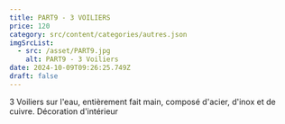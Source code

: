 ```yaml
---
title: PART9 - 3 VOILIERS
price: 120
category: src/content/categories/autres.json
imgSrcList:
  - src: /asset/PART9.jpg
    alt: PART9 - 3 Voiliers
date: 2024-10-09T09:26:25.749Z
draft: false
---
```


3 Voiliers sur l'eau, entièrement fait main, composé d'acier, d'inox et de cuivre. Décoration d'intérieur
